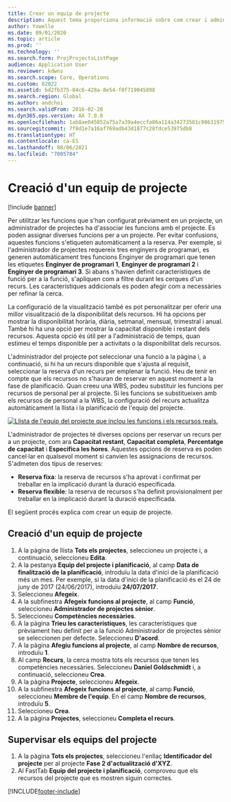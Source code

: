 ```yaml
---
title: Crear un equip de projecte
description: Aquest tema proporciona informació sobre com crear i administrar els equips de projectes.
author: Yowelle
ms.date: 09/01/2020
ms.topic: article
ms.prod: ''
ms.technology: ''
ms.search.form: ProjProjectsListPage
audience: Application User
ms.reviewer: kdwns
ms.search.scope: Core, Operations
ms.custom: 82022
ms.assetid: bd2fb375-84c6-428a-8e54-f0f719045898
ms.search.region: Global
ms.author: andchoi
ms.search.validFrom: 2016-02-28
ms.dyn365.ops.version: AX 7.0.0
ms.openlocfilehash: 1ab8ae045852a75a7a39a4eccfa86a114a34273581c98631975bcbfac5a7a343
ms.sourcegitcommit: 7f8d1e7a16af769adb43d1877c28fdce53975db8
ms.translationtype: HT
ms.contentlocale: ca-ES
ms.lasthandoff: 08/06/2021
ms.locfileid: "7005784"
---
```

# <a name="create-a-project-team"></a>Creació d'un equip de projecte

[!include [banner](../includes/banner.md)]

Per utilitzar les funcions que s'han configurat prèviament en un projecte, un administrador de projectes ha d'associar les funcions amb el projecte. Es poden assignar diverses funcions per a un projecte. Per evitar confusions, aquestes funcions s'etiqueten automàticament a la reserva. Per exemple, si l'administrador de projectes requereix tres enginyers de programari, es generen automàticament tres funcions Enginyer de programari que tenen les etiquetes **Enginyer de programari 1**, **Enginyer de programari 2** i **Enginyer de programari 3**. Si abans s'havien definit característiques de funció per a la funció, s'apliquen com a filtre durant les cerques d'un recurs. Les característiques addicionals es poden afegir com a necessàries per refinar la cerca.

La configuració de la visualització també es pot personalitzar per oferir una millor visualització de la disponibilitat dels recursos. Hi ha opcions per mostrar la disponibilitat horària, diària, setmanal, mensual, trimestral i anual. També hi ha una opció per mostrar la capacitat disponible i restant dels recursos. Aquesta opció és útil per a l'administració de temps, quan estimeu el temps disponible per a activitats o la disponibilitat dels recursos.

L'administrador del projecte pot seleccionar una funció a la pàgina i, a continuació, si hi ha un recurs disponible que s'ajusta al requisit, seleccionar la reserva d'un recurs per emplenar la funció. Heu de tenir en compte que els recursos no s'hauran de reservar en aquest moment a la fase de planificació. Quan creeu una WBS, podeu substituir les funcions per recursos de personal per al projecte. Si les funcions se substitueixen amb els recursos de personal a la WBS, la configuració del recurs actualitza automàticament la llista i la planificació de l'equip del projecte.

[![Llista de l'equip del projecte que inclou les funcions i els recursos reals.](./media/projectresourcing03-1024x368.jpg)](./media/projectresourcing03.jpg) 

L'administrador de projectes té diverses opcions per reservar un recurs per a un projecte, com ara **Capacitat restant**, **Capacitat completa**, **Percentatge de capacitat** i **Especifica les hores**. Aquestes opcions de reserva es poden cancel·lar en qualsevol moment si canvien les assignacions de recursos. S'admeten dos tipus de reserves:

- **Reserva fixa**: la reserva de recursos s'ha aprovat i confirmat per treballar en la implicació durant la duració especificada.
- **Reserva flexible**: la reserva de recursos s'ha definit provisionalment per treballar en la implicació durant la duració especificada.

El següent procés explica com crear un equip de projecte.

## <a name="create-a-project-team"></a>Creació d'un equip de projecte

1. A la pàgina de llista **Tots els projectes**, seleccioneu un projecte i, a continuació, seleccioneu **Edita**.
2. A la pestanya **Equip del projecte i planificació**, al camp **Data de finalització de la planificació**, introduïu la data d'inici de la planificació més un mes. Per exemple, si la data d'inici de la planificació és el 24 de juny de 2017 (24/06/2017), introduïu **24/07/2017**.
3. Seleccioneu **Afegeix**.
4. A la subfinestra **Afegeix funcions al projecte**, al camp **Funció**, seleccioneu **Administrador de projectes sènior**.
5. Seleccioneu **Competències necessàries**.
6. A la pàgina **Trieu les característiques**, les característiques que prèviament heu definit per a la funció Administrador de projectes sènior se seleccionen per defecte. Seleccioneu **D'acord**.
7. A la pàgina **Afegiu funcions al projecte**, al camp **Nombre de recursos**, introduïu **1**.
8. Al camp **Recurs**, la cerca mostra tots els recursos que tenen les competències necessàries. Seleccioneu **Daniel Goldschmidt** i, a continuació, seleccioneu **Crea**.
9. A la pàgina **Projecte**, seleccioneu **Afegeix**.
10. A la subfinestra **Afegeix funcions al projecte**, al camp **Funció**, seleccioneu **Membre de l'equip**. En el camp **Nombre de recursos**, introduïu **5**.
11. Seleccioneu **Crea**.
12. A la pàgina **Projectes**, seleccioneu **Completa el recurs**.

## <a name="monitor-project-teams"></a>Supervisar els equips del projecte
1. A la pàgina **Tots els projectes**, seleccioneu l'enllaç **Identificador del projecte** per al projecte **Fase 2 d'actualització d'XYZ**.
2. Al FastTab **Equip del projecte i planificació**, comproveu que els recursos del projecte que es mostren siguin correctes.


[!INCLUDE[footer-include](../includes/footer-banner.md)]